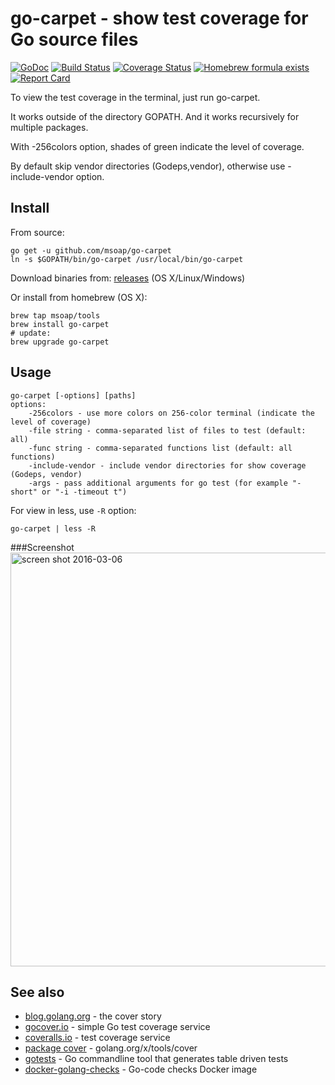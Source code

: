 go-carpet - show test coverage for Go source files
==================================================

[![GoDoc](https://godoc.org/github.com/msoap/go-carpet?status.svg)](https://godoc.org/github.com/msoap/go-carpet)
[![Build Status](https://travis-ci.org/msoap/go-carpet.svg?branch=master)](https://travis-ci.org/msoap/go-carpet)
[![Coverage Status](https://coveralls.io/repos/github/msoap/go-carpet/badge.svg?branch=master)](https://coveralls.io/github/msoap/go-carpet?branch=master)
[![Homebrew formula exists](https://img.shields.io/badge/homebrew-🍺-d7af72.svg)](https://github.com/msoap/go-carpet#install)
[![Report Card](https://goreportcard.com/badge/github.com/msoap/go-carpet)](https://goreportcard.com/report/github.com/msoap/go-carpet)

To view the test coverage in the terminal, just run go-carpet.

It works outside of the directory GOPATH. And it works recursively for multiple packages.

With -256colors option, shades of green indicate the level of coverage.

By default skip vendor directories (Godeps,vendor), otherwise use -include-vendor option.

Install
-------

From source:

    go get -u github.com/msoap/go-carpet
    ln -s $GOPATH/bin/go-carpet /usr/local/bin/go-carpet

Download binaries from: [releases](https://github.com/msoap/go-carpet/releases) (OS X/Linux/Windows)

Or install from homebrew (OS X):

    brew tap msoap/tools
    brew install go-carpet
    # update:
    brew upgrade go-carpet

Usage
-----

    go-carpet [-options] [paths]
    options:
        -256colors - use more colors on 256-color terminal (indicate the level of coverage)
        -file string - comma-separated list of files to test (default: all)
        -func string - comma-separated functions list (default: all functions)
        -include-vendor - include vendor directories for show coverage (Godeps, vendor)
        -args - pass additional arguments for go test (for example "-short" or "-i -timeout t")

For view in less, use `-R` option:

    go-carpet | less -R

###Screenshot
<img width="662" alt="screen shot 2016-03-06" src="https://cloud.githubusercontent.com/assets/844117/13554107/e6c7c82a-e3a7-11e5-82d6-3481f1fead11.png">

See also
--------

  * [blog.golang.org](https://blog.golang.org/cover) - the cover story
  * [gocover.io](https://gocover.io) - simple Go test coverage service
  * [coveralls.io](https://coveralls.io) - test coverage service
  * [package cover](https://godoc.org/golang.org/x/tools/cover) - golang.org/x/tools/cover
  * [gotests](https://github.com/cweill/gotests) - Go commandline tool that generates table driven tests
  * [docker-golang-checks](https://github.com/msoap/docker-golang-checks) - Go-code checks Docker image
